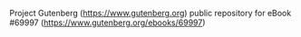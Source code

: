 Project Gutenberg (https://www.gutenberg.org) public repository for
eBook #69997 (https://www.gutenberg.org/ebooks/69997)
